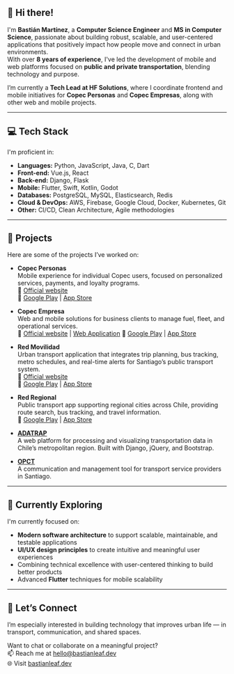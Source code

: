 ## 👋 Hi there!

I'm **Bastián Martínez**, a **Computer Science Engineer** and **MS in Computer Science**, passionate about building robust, scalable, and user-centered applications that positively impact how people move and connect in urban environments.  
With over **8 years of experience**, I've led the development of mobile and web platforms focused on **public and private transportation**, blending technology and purpose.

I’m currently a **Tech Lead at HF Solutions**, where I coordinate frontend and mobile initiatives for **Copec Personas** and **Copec Empresas**, along with other web and mobile projects.

---

## 💻 Tech Stack

I'm proficient in:

- **Languages:** Python, JavaScript, Java, C, Dart  
- **Front-end:** Vue.js, React  
- **Back-end:** Django, Flask  
- **Mobile:** Flutter, Swift, Kotlin, Godot  
- **Databases:** PostgreSQL, MySQL, Elasticsearch, Redis  
- **Cloud & DevOps:** AWS, Firebase, Google Cloud, Docker, Kubernetes, Git  
- **Other:** CI/CD, Clean Architecture, Agile methodologies

---

## 🚀 Projects

Here are some of the projects I’ve worked on:

- **Copec Personas**  
  Mobile experience for individual Copec users, focused on personalized services, payments, and loyalty programs.  
  🔗 [Official website](https://www.appcopec.cl)  
  📱 [Google Play](https://play.google.com/store/apps/details?id=cl.copec.PagoClick&hl=es_CL) | [App Store](https://apps.apple.com/cl/app/copec/id699938289)

- **Copec Empresa**  
  Web and mobile solutions for business clients to manage fuel, fleet, and operational services.  
  🔗 [Official website](https://appcopecempresa.cl) | [Web Application](https://admin.appcopecempresa.cl/Ingreso/AdministradorCopecEmpresa)
  📱 [Google Play](https://play.google.com/store/apps/details?id=cl.copec.muevo) | [App Store](https://apps.apple.com/us/app/copec-empresa/id1480375224)

- **Red Movilidad**  
  Urban transport application that integrates trip planning, bus tracking, metro schedules, and real-time alerts for Santiago’s public transport system.  
  🔗 [Official website](https://www.red.cl)  
  📱 [Google Play](https://play.google.com/store/apps/details?id=cl.dtpm.redapp) | [App Store](https://apps.apple.com/cl/app/red/id1456634261)

- **Red Regional**  
  Public transport app supporting regional cities across Chile, providing route search, bus tracking, and travel information.  
  📱 [Google Play](https://play.google.com/store/apps/details?id=cl.transapp.redregional) | [App Store](https://apps.apple.com/cl/app/red-regional/id1560462414)

- **[ADATRAP](https://github.com/SmartcitySantiagoChile/fondefVizServer)**  
  A web platform for processing and visualizing transportation data in Chile’s metropolitan region. Built with Django, jQuery, and Bootstrap.

- **[OPCT](https://github.com/SmartcitySantiagoChile/opct-frontend)**  
  A communication and management tool for transport service providers in Santiago.

---

## 🌱 Currently Exploring

I'm currently focused on:

- **Modern software architecture** to support scalable, maintainable, and testable applications  
- **UI/UX design principles** to create intuitive and meaningful user experiences  
- Combining technical excellence with user-centered thinking to build better products  
- Advanced **Flutter** techniques for mobile scalability

---

## 🤝 Let’s Connect

I’m especially interested in building technology that improves urban life — in transport, communication, and shared spaces.

Want to chat or collaborate on a meaningful project?  
📫 Reach me at [hello@bastianleaf.dev](mailto:hello@bastianleaf.dev)  
🌐 Visit [bastianleaf.dev](https://bastianleaf.dev)

